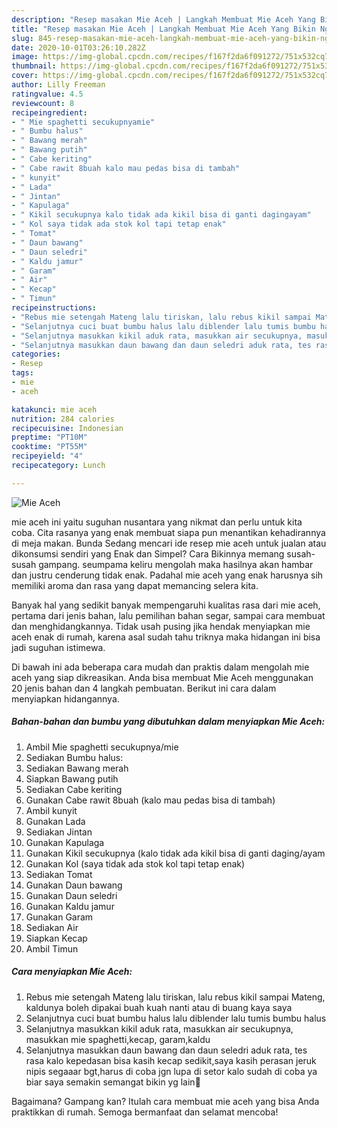 ```yaml
---
description: "Resep masakan Mie Aceh | Langkah Membuat Mie Aceh Yang Bikin Ngiler"
title: "Resep masakan Mie Aceh | Langkah Membuat Mie Aceh Yang Bikin Ngiler"
slug: 845-resep-masakan-mie-aceh-langkah-membuat-mie-aceh-yang-bikin-ngiler
date: 2020-10-01T03:26:10.282Z
image: https://img-global.cpcdn.com/recipes/f167f2da6f091272/751x532cq70/mie-aceh-foto-resep-utama.jpg
thumbnail: https://img-global.cpcdn.com/recipes/f167f2da6f091272/751x532cq70/mie-aceh-foto-resep-utama.jpg
cover: https://img-global.cpcdn.com/recipes/f167f2da6f091272/751x532cq70/mie-aceh-foto-resep-utama.jpg
author: Lilly Freeman
ratingvalue: 4.5
reviewcount: 8
recipeingredient:
- " Mie spaghetti secukupnyamie"
- " Bumbu halus"
- " Bawang merah"
- " Bawang putih"
- " Cabe keriting"
- " Cabe rawit 8buah kalo mau pedas bisa di tambah"
- " kunyit"
- " Lada"
- " Jintan"
- " Kapulaga"
- " Kikil secukupnya kalo tidak ada kikil bisa di ganti dagingayam"
- " Kol saya tidak ada stok kol tapi tetap enak"
- " Tomat"
- " Daun bawang"
- " Daun seledri"
- " Kaldu jamur"
- " Garam"
- " Air"
- " Kecap"
- " Timun"
recipeinstructions:
- "Rebus mie setengah Mateng lalu tiriskan, lalu rebus kikil sampai Mateng, kaldunya boleh dipakai buah kuah nanti atau di buang kaya saya"
- "Selanjutnya cuci buat bumbu halus lalu diblender lalu tumis bumbu halus"
- "Selanjutnya masukkan kikil aduk rata, masukkan air secukupnya, masukkan mie spaghetti,kecap, garam,kaldu"
- "Selanjutnya masukkan daun bawang dan daun seledri aduk rata, tes rasa kalo kepedasan bisa kasih kecap sedikit,saya kasih perasan jeruk nipis segaaar bgt,harus di coba jgn lupa di setor kalo sudah di coba ya biar saya semakin semangat bikin yg lain🥰"
categories:
- Resep
tags:
- mie
- aceh

katakunci: mie aceh 
nutrition: 284 calories
recipecuisine: Indonesian
preptime: "PT10M"
cooktime: "PT55M"
recipeyield: "4"
recipecategory: Lunch

---
```



![Mie Aceh](https://img-global.cpcdn.com/recipes/f167f2da6f091272/751x532cq70/mie-aceh-foto-resep-utama.jpg)


mie aceh ini yaitu suguhan nusantara yang nikmat dan perlu untuk kita coba. Cita rasanya yang enak membuat siapa pun menantikan kehadirannya di meja makan.
Bunda Sedang mencari ide resep mie aceh untuk jualan atau dikonsumsi sendiri yang Enak dan Simpel? Cara Bikinnya memang susah-susah gampang. seumpama keliru mengolah maka hasilnya akan hambar dan justru cenderung tidak enak. Padahal mie aceh yang enak harusnya sih memiliki aroma dan rasa yang dapat memancing selera kita.

Banyak hal yang sedikit banyak mempengaruhi kualitas rasa dari mie aceh, pertama dari jenis bahan, lalu pemilihan bahan segar, sampai cara membuat dan menghidangkannya. Tidak usah pusing jika hendak menyiapkan mie aceh enak di rumah, karena asal sudah tahu triknya maka hidangan ini bisa jadi suguhan istimewa.




Di bawah ini ada beberapa cara mudah dan praktis dalam mengolah mie aceh yang siap dikreasikan. Anda bisa membuat Mie Aceh menggunakan 20 jenis bahan dan 4 langkah pembuatan. Berikut ini cara dalam menyiapkan hidangannya.

<!--inarticleads1-->

##### Bahan-bahan dan bumbu yang dibutuhkan dalam menyiapkan Mie Aceh:

1. Ambil  Mie spaghetti secukupnya/mie
1. Sediakan  Bumbu halus:
1. Sediakan  Bawang merah
1. Siapkan  Bawang putih
1. Sediakan  Cabe keriting
1. Gunakan  Cabe rawit 8buah (kalo mau pedas bisa di tambah)
1. Ambil  kunyit
1. Gunakan  Lada
1. Sediakan  Jintan
1. Gunakan  Kapulaga
1. Gunakan  Kikil secukupnya (kalo tidak ada kikil bisa di ganti daging/ayam
1. Gunakan  Kol (saya tidak ada stok kol tapi tetap enak)
1. Sediakan  Tomat
1. Gunakan  Daun bawang
1. Gunakan  Daun seledri
1. Gunakan  Kaldu jamur
1. Gunakan  Garam
1. Sediakan  Air
1. Siapkan  Kecap
1. Ambil  Timun




<!--inarticleads2-->

##### Cara menyiapkan Mie Aceh:

1. Rebus mie setengah Mateng lalu tiriskan, lalu rebus kikil sampai Mateng, kaldunya boleh dipakai buah kuah nanti atau di buang kaya saya
1. Selanjutnya cuci buat bumbu halus lalu diblender lalu tumis bumbu halus
1. Selanjutnya masukkan kikil aduk rata, masukkan air secukupnya, masukkan mie spaghetti,kecap, garam,kaldu
1. Selanjutnya masukkan daun bawang dan daun seledri aduk rata, tes rasa kalo kepedasan bisa kasih kecap sedikit,saya kasih perasan jeruk nipis segaaar bgt,harus di coba jgn lupa di setor kalo sudah di coba ya biar saya semakin semangat bikin yg lain🥰




Bagaimana? Gampang kan? Itulah cara membuat mie aceh yang bisa Anda praktikkan di rumah. Semoga bermanfaat dan selamat mencoba!
